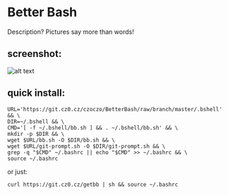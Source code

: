 # Better Bash
Description? Pictures say more than words! 
## screenshot:
![alt text](https://cz0.cz/static/untracked/images/bb_example.png "Example of BetterBash at work")
## quick install:
```
URL='https://git.cz0.cz/czoczo/BetterBash/raw/branch/master/.bshell' && \
DIR=~/.bshell && \
CMD='[ -f ~/.bshell/bb.sh ] && . ~/.bshell/bb.sh' && \
mkdir -p $DIR && \
wget $URL/bb.sh -O $DIR/bb.sh && \
wget $URL/git-prompt.sh -O $DIR/git-prompt.sh && \
grep -q "$CMD" ~/.bashrc || echo "$CMD" >> ~/.bashrc && \
source ~/.bashrc
```
or just:
```
curl https://git.cz0.cz/getbb | sh && source ~/.bashrc
```
